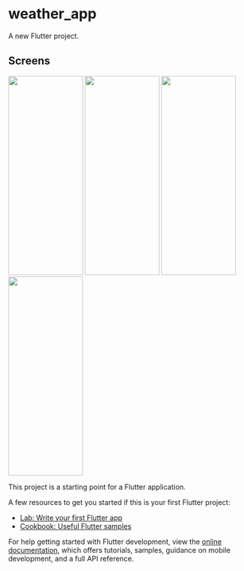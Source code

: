 # weather_app

A new Flutter project.

## Screens
<img src="https://github.com/user-attachments/assets/31f2942d-0577-4aba-ab32-ba1dcd452c61" height=400 width=150/>
<img src="https://github.com/user-attachments/assets/a40a7b93-ce1e-4fcf-abc6-faadfc9ffe62" height=400 width=150/>
<img src="https://github.com/user-attachments/assets/f14fa750-e321-48ed-a4a4-cb291e55495d" height=400 width=150/>
<img src="https://github.com/user-attachments/assets/7d761214-0f7c-45b2-8b29-d52616b7aa4c" height=400 width=150/>

This project is a starting point for a Flutter application.

A few resources to get you started if this is your first Flutter project:

- [Lab: Write your first Flutter app](https://docs.flutter.dev/get-started/codelab)
- [Cookbook: Useful Flutter samples](https://docs.flutter.dev/cookbook)

For help getting started with Flutter development, view the
[online documentation](https://docs.flutter.dev/), which offers tutorials,
samples, guidance on mobile development, and a full API reference.
